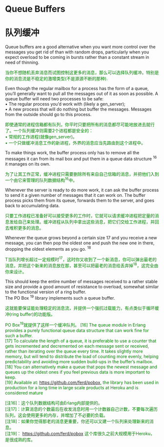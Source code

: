 # Queue Buffers
# 队列缓冲
Queue buffers are a good alternative when you want more control over the messages you get rid of than with random drops, particularly when you expect overload to be coming in bursts rather than a constant stream in need of thinning.
<p></p> <font color="green">
当你不想随机丢弃消息而试图控制这更多的消息，那么可以选择队列缓冲。特别是你的消息流是不稳定的激增类型(不是源源不断的那种).
</font> <p></p>
Even though the regular mailbox for a process has the form of a queue, you’ll generally want to pull all the messages out of it as soon as possible. A queue buffer will need two processes to be safe:<br>
• The regular process you’d work with (likely a gen_server);<br>
• A new process that will do nothing but buffer the messages. Messages from the outside should go to this process.<br>

<p></p> <font color="green">
即使通常的进程信箱都有队列，你平时只要把所有的消息都尽可能地放进去就行了。一个队列缓冲则需要2个进程都是安全的：<br>
•  常规的工作进程(就像gen_server)。<br>
•  一个只做缓冲消息工作的新进程，外界的消息应当先路由到这个进程中。
</font> <p></p>

To make things work, the buffer process only has to remove all the messages it can from its mail box and put them in a queue data structure <sup>16</sup> it manages on its own.
<p></p> <font color="green">
为了让其工作正常，缓冲进程只需要删除所有来自自己信箱的消息，并把他们入到一个由它来管理的队列数据结构<sup>16</sup>中。
</font> <p></p>
Whenever the server is ready to do more work, it can ask the buffer process to send it a given number of messages that it can work on. The buffer process picks them from its queue, forwards them to the server, and goes back to accumulating data.
<p></p> <font color="green">
只要工作进程已准备好可以接受更多的工作时，它就可以请求缓冲进程把定量的消息发给自己来处理。缓冲进程从队列中拿出这些消息，把它们交给工作进程，并回去堆积更多的消息。
</font> <p></p>
Whenever the queue grows beyond a certain size 17 and you receive a new message, you can then pop the oldest one and push the new one in there, dropping the oldest elements as you go. <sup>18</sup>
<p></p> <font color="green">
T当队列增长超过一定规模时<sup>17</sup>，这时你又收到了一个新消息，你可以弹出最老的消息，并把这个新来的消息放在那，甚至可以把最老的消息给丢弃掉<sup>18</sup>，这完全由你来设计。
</font> <p></p>
This should keep the entire number of messages received to a rather stable size and provide a good amount of resistance to overload, somewhat similar to the functional version of a ring buffer.<br>
The PO Box <sup>19</sup> library implements such a queue buffer.
<p></p> <font color="green">
这就能要保证能处理稳定的消息流，并提供一个强抗过载能力，有点类似于循环缓冲(ring buffer)的功能版。

PO Box<sup>19</sup>就提供了这样一个缓冲队列。
[16] The queue module in Erlang provides a purely functional queue data structure that can work fine for such a buffer.<br>
[17] To calculate the length of a queue, it is preferable to use a counter that gets incremented and decremented on each message sent or received, rather than iterating over the queue every time. It takes slightly more memory, but will tend to distribute the load of counting more evenly, helping predictability and avoiding more sudden build-ups in the buffer’s mailbox. <br>
[18] You can alternatively make a queue that pops the newest message and queues up the oldest ones if you feel previous data is more important to keep.<br>
[19] Available at: https://github.com/ferd/pobox, the library has been used in production for a long time in large scale products at Heroku and is considered mature
<p></p> <font color="green">

[注16]：这个队列数据结构可由Erlang内部提供的。<br>
[注17]：计算消息的个数最后在收发消息时用一个计数器自己计数，不要每次遍历队列，这会使用更多的内存，并增加了不必要的负载。<br>
[注18]：如果你觉得那老的消息更重要，你还可以又建一个队列来处理新来的消息。<br>
[注19]： https://github.com/ferd/pobox 这个库很久之前大规模用于Heroku，是很成熟的库。<br>
</font> <p></p>

